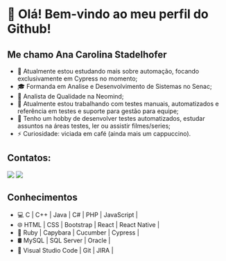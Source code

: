 
# 👋 Olá! Bem-vindo ao meu perfil do Github!

## Me chamo Ana Carolina Stadelhofer

- 🌱 Atualmente estou estudando mais sobre automação, focando exclusivamente em Cypress no momento;
- 🎓 Formanda em Analise e Desenvolvimento de Sistemas no Senac;
- 💼 Analista de Qualidade na Neomind;
- 🔭 Atualmente estou trabalhando com testes manuais, automatizados e referência em testes e suporte para gestão para equipe;
- 💬 Tenho um hobby de desenvolver testes automatizados, estudar assuntos na áreas testes, ler ou assistir filmes/series;
- ⚡ Curiosidade: viciada em café (ainda mais um cappuccino).

## Contatos:

<div>
<a href = "mailto:ana.stadelhofer"><img src="https://img.shields.io/badge/Outlook-D14836?style=for-the-badge&logo=outlook&logoColor=white" target="_blank"></a>
<a href="https://www.linkedin.com/in/ana-carolina-stadelhofer-a221b0198/" target="_blank"><img src="https://img.shields.io/badge/-LinkedIn-%230077B5?style=for-the-badge&logo=linkedin&logoColor=white" target="_blank"></a>   
</div>

## Conhecimentos

- 💻 C | C++ | Java | C# | PHP | JavaScript |
- 🌐 HTML | CSS | Bootstrap | React | React Native |
- 🤖 Ruby | Capybara | Cucumber | Cypress |
- 🛢 MySQL | SQL Server | Oracle |
- 🔧 Visual Studio Code | Git | JIRA |

